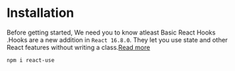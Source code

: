 # Installation


Before getting started, We need you to know atleast Basic React Hooks .Hooks are a new addition in `React 16.8.0`. They let you use state and other React features without writing a class.[Read more](https://reactjs.org/docs/hooks-intro.html)


```
npm i react-use
```
